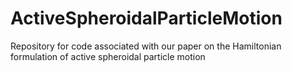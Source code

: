 # ActiveSpheroidalParticleMotion
Repository for code associated with our paper on the Hamiltonian formulation of active spheroidal particle motion
